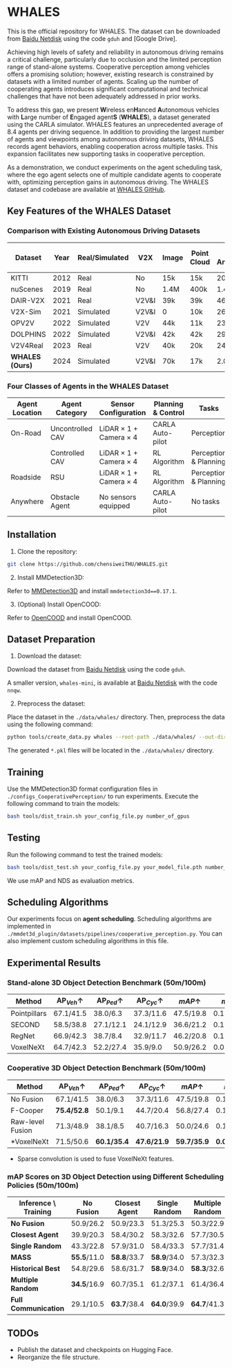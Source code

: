 # WHALES
This is the official repository for WHALES. The dataset can be downloaded from [Baidu Netdisk](https://pan.baidu.com/s/1dintX-d1T-m2uACqDlAM9A) using the code `gduh` and [Google Drive].

Achieving high levels of safety and reliability in autonomous driving remains a critical challenge, particularly due to occlusion and the limited perception range of stand-alone systems. Cooperative perception among vehicles offers a promising solution; however, existing research is constrained by datasets with a limited number of agents. Scaling up the number of cooperating agents introduces significant computational and technical challenges that have not been adequately addressed in prior works.

To address this gap, we present **W**ireless en**H**anced **A**utonomous vehicles with **L**arge number of **E**ngaged agent**S** (**WHALES**), a dataset generated using the CARLA simulator. WHALES features an unprecedented average of 8.4 agents per driving sequence. In addition to providing the largest number of agents and viewpoints among autonomous driving datasets, WHALES records agent behaviors, enabling cooperation across multiple tasks. This expansion facilitates new supporting tasks in cooperative perception.

As a demonstration, we conduct experiments on the agent scheduling task, where the ego agent selects one of multiple candidate agents to cooperate with, optimizing perception gains in autonomous driving. The WHALES dataset and codebase are available at [WHALES GitHub](https://github.com/chensiweiTHU/WHALES).

## Key Features of the WHALES Dataset

### Comparison with Existing Autonomous Driving Datasets

| Dataset | Year | Real/Simulated | V2X | Image | Point Cloud | 3D Annotations | Classes | Avg. No. of Agents |
|---------|------|----------------|-----|-------|-------------|----------------|---------|--------------------|
| KITTI | 2012 | Real | No | 15k | 15k | 200k | 8 | 1 |
| nuScenes | 2019 | Real | No | 1.4M | 400k | 1.4M | 23 | 1 |
| DAIR-V2X | 2021 | Real | V2V&I | 39k | 39k | 464k | 10 | 2 |
| V2X-Sim | 2021 | Simulated | V2V&I | 0 | 10k | 26.6k | 2 | 2 |
| OPV2V | 2022 | Simulated | V2V | 44k | 11k | 230k | 1 | 3 |
| DOLPHINS | 2022 | Simulated | V2V&I | 42k | 42k | 293k | 3 | 3 |
| V2V4Real | 2023 | Real | V2V | 40k | 20k | 240k | 5 | 2 |
| **WHALES (Ours)** | 2024 | Simulated | V2V&I | 70k | 17k | 2.01M | 3 | 8.4 |

### Four Classes of Agents in the WHALES Dataset

| Agent Location | Agent Category | Sensor Configuration | Planning & Control | Tasks | Spawning Positions |
|----------------|----------------|-----------------------|---------------------|-------|---------------------|
| On-Road        | Uncontrolled CAV | LiDAR × 1 + Camera × 4 | CARLA Auto-pilot   | Perception | Random, deterministic |
|                | Controlled CAV   | LiDAR × 1 + Camera × 4 | RL Algorithm       | Perception & Planning | Random, deterministic |
| Roadside       | RSU              | LiDAR × 1 + Camera × 4 | RL Algorithm       | Perception & Planning | Static |
| Anywhere       | Obstacle Agent   | No sensors equipped    | CARLA Auto-pilot   | No tasks | Random |

## Installation

1. Clone the repository:

```bash
git clone https://github.com/chensiweiTHU/WHALES.git
```

2. Install MMDetection3D:

Refer to [MMDetection3D](https://github.com/open-mmlab/mmdetection3d) and install `mmdetection3d==0.17.1`.

3. (Optional) Install OpenCOOD:

Refer to [OpenCOOD](https://github.com/DerrickXuNu/OpenCOOD) and install OpenCOOD.

## Dataset Preparation

1. Download the dataset:

Download the dataset from [Baidu Netdisk](https://pan.baidu.com/s/1dintX-d1T-m2uACqDlAM9A) using the code `gduh`.

A smaller version, `whales-mini`, is available at [Baidu Netdisk](https://pan.baidu.com/s/1b5JuUsGgBT3IaPoPmNpuAA) with the code `nnqw`.

2. Preprocess the dataset:

Place the dataset in the `./data/whales/` directory. Then, preprocess the data using the following command:

```bash
python tools/create_data.py whales --root-path ./data/whales/ --out-dir ./data/whales/ --extra-tag whales
```

The generated `*.pkl` files will be located in the `./data/whales/` directory.

## Training

Use the MMDetection3D format configuration files in `./configs_CooperativePerception/` to run experiments. Execute the following command to train the models:

```bash
bash tools/dist_train.sh your_config_file.py number_of_gpus
```

## Testing

Run the following command to test the trained models:

```bash
bash tools/dist_test.sh your_config_file.py your_model_file.pth number_of_gpus --eval bbox
```

We use mAP and NDS as evaluation metrics.

## Scheduling Algorithms

Our experiments focus on **agent scheduling**. Scheduling algorithms are implemented in `./mmdet3d_plugin/datasets/pipelines/cooperative_perception.py`. You can also implement custom scheduling algorithms in this file.

## Experimental Results

### Stand-alone 3D Object Detection Benchmark (50m/100m)

| Method       | $\text{AP}_{Veh}\uparrow$ | $\text{AP}_{Ped}\uparrow$ | $\text{AP}_{Cyc}\uparrow$ | $mAP\uparrow$ | $mATE\downarrow$ | $mASE\downarrow$ | $mAOE\downarrow$ | $mAVE\downarrow$ | $NDS\uparrow$ |
|--------------|----------------------------|----------------------------|----------------------------|----------------|-------------------|-------------------|-------------------|-------------------|----------------|
| Pointpillars | 67.1/41.5                 | 38.0/6.3                  | 37.3/11.6                 | 47.5/19.8     | 0.117/0.247       | 0.876/0.880       | 1.069/1.126       | 1.260/1.625       | 33.8/18.6      |
| SECOND       | 58.5/38.8                 | 27.1/12.1                 | 24.1/12.9                 | 36.6/21.2     | 0.106/0.156       | 0.875/0.878       | 1.748/1.729       | 1.005/1.256       | 28.5/20.3      |
| RegNet       | 66.9/42.3                 | 38.7/8.4                  | 32.9/11.7                 | 46.2/20.8     | 0.119/0.240       | 0.874/0.881       | 1.079/1.158       | 1.231/1.421       | 33.2/19.2      |
| VoxelNeXt    | 64.7/42.3                 | 52.2/27.4                 | 35.9/9.0                  | 50.9/26.2     | 0.075/0.142       | 0.877/0.877       | 1.212/1.147       | 1.133/1.348       | 36.0/22.9      |

### Cooperative 3D Object Detection Benchmark (50m/100m)

| Method            | $\text{AP}_{Veh}\uparrow$ | $\text{AP}_{Ped}\uparrow$ | $\text{AP}_{Cyc}\uparrow$ | $mAP\uparrow$ | $mATE\downarrow$ | $mASE\downarrow$ | $mAOE\downarrow$ | $mAVE\downarrow$ | $NDS\uparrow$ |
|-------------------|----------------------------|----------------------------|----------------------------|----------------|-------------------|-------------------|-------------------|-------------------|----------------|
| No Fusion         | 67.1/41.5                 | 38.0/6.3                  | 37.3/11.6                 | 47.5/19.8     | 0.117/0.247       | 0.876/0.880       | 1.069/1.126       | 1.260/1.625       | 33.8/18.6      |
| F-Cooper          | **75.4/52.8**             | 50.1/9.1                  | 44.7/20.4                 | 56.8/27.4     | 0.117/0.205       | **0.874/0.879**   | 1.074/1.206       | 1.358/1.449       | 38.5/22.9      |
| Raw-level Fusion  | 71.3/48.9                 | 38.1/8.5                  | 40.7/16.3                 | 50.0/24.6     | 0.135/0.242       | 0.875/0.882       | **1.062/1.242**   | 1.308/1.469       | 34.9/21.1      |
| *VoxelNeXt        | 71.5/50.6                 | **60.1/35.4**             | **47.6/21.9**             | **59.7/35.9** | **0.085/0.159**   | 0.877/0.878       | 1.070/1.204       | 1.262/1.463       | **40.2/27.6**  |

* Sparse convolution is used to fuse VoxelNeXt features.

### mAP Scores on 3D Object Detection using Different Scheduling Policies (50m/100m)

| Inference \ Training | No Fusion | Closest Agent | Single Random | Multiple Random | Full Communication |
|-----------------------|-----------|---------------|---------------|-----------------|--------------------|
| **No Fusion**         | 50.9/26.2  | 50.9/23.3     | 51.3/25.3     | 50.3/22.9       | 45.6/18.8          |
| **Closest Agent**     | 39.9/20.3  | 58.4/30.2     | 58.3/32.6     | 57.7/30.5       | **55.4**/10.8      |
| **Single Random**     | 43.3/22.8  | 57.9/31.0     | 58.4/33.3     | 57.7/31.4       | 55.0/14.6          |
| **MASS**              | **55.5**/11.0 | **58.8**/33.7 | **58.9**/34.0 | 57.3/32.3       | 54.1/27.4          |
| **Historical Best**   | 54.8/29.6  | 58.6/31.7     | **58.9**/34.0 | **58.3**/32.6   | 54.1/27.4          |
| **Multiple Random**   | **34.5**/16.9 | 60.7/35.1     | 61.2/37.1     | 61.4/36.4       | 58.8/12.9          |
| **Full Communication**| 29.1/10.5  | **63.7**/38.4  | **64.0**/39.9 | **64.7**/41.3   | **65.1**/39.2      |

## TODOs

- Publish the dataset and checkpoints on Hugging Face.
- Reorganize the file structure.